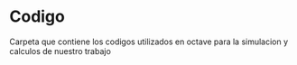 # Codigo
Carpeta que contiene los codigos utilizados en octave para la simulacion y calculos de nuestro trabajo
